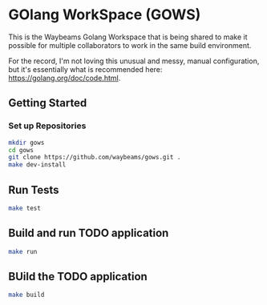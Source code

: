 
# GOlang WorkSpace (GOWS)
This is the Waybeams Golang Workspace that is being shared to make it possible for multiple collaborators to work in the same build environment.

For the record, I'm not loving this unusual and messy, manual configuration, but it's essentially what is recommended here: https://golang.org/doc/code.html.

## Getting Started

### Set up Repositories
```bash
mkdir gows
cd gows
git clone https://github.com/waybeams/gows.git .
make dev-install
```

## Run Tests
```bash
make test
```

## Build and run TODO application
```bash
make run
```

## BUild the TODO application
```bash
make build
```

